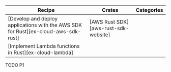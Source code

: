 | Recipe | Crates | Categories |
|--------|--------|------------|
| [Develop and deploy applications with the AWS SDK for Rust][ex-cloud-aws-sdk-rust] | [AWS Rust SDK][aws-rust-sdk-website] |  |
| [Implement Lambda functions in Rust][ex-cloud-lambda] |  |  |

<div class="hidden">
TODO P1
</div>
